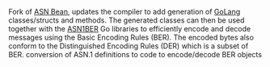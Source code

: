 Fork of  [ASN Bean](https://github.com/beanit/asn1bean), updates the compiler to add generation of [GoLang](https://go.dev/)  classes/structs and methods.
The generated classes can then be used together with the [ASN1BER](https://github.com/kitandara/asn1ber)  Go libraries to efficiently encode and decode messages using the Basic Encoding Rules (BER). 
The encoded bytes also conform to the Distinguished Encoding Rules (DER) which is a subset of BER. conversion of ASN.1 definitions to code to encode/decode BER objects
